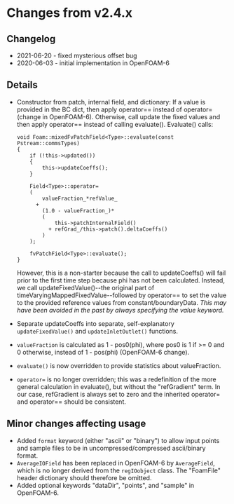# Changes from v2.4.x

## Changelog

- 2021-06-20 - fixed mysterious offset bug
- 2020-06-03 - initial implementation in OpenFOAM-6


## Details

- Constructor from patch, internal field, and dictionary: If a value is provided in the BC dict,
  then apply operator== instead of operator= (change in OpenFOAM-6). Otherwise, call update the
  fixed values and then apply operator== instead of calling evaluate(). Evaluate() calls:
  ```
  void Foam::mixedFvPatchField<Type>::evaluate(const Pstream::commsTypes)
  {
      if (!this->updated())
      {
          this->updateCoeffs();
      }

      Field<Type>::operator=
      (
          valueFraction_*refValue_
        +
          (1.0 - valueFraction_)*
          (
              this->patchInternalField()
            + refGrad_/this->patch().deltaCoeffs()
          )
      );

      fvPatchField<Type>::evaluate();
  }
  ```
  However, this is a non-starter because the call to updateCoeffs() will fail prior to the first
  time step because phi has not been calculated. Instead, we call updateFixedValue()--the original
  part of timeVaryingMappedFixedValue--followed by operator== to set the value to the provided
  reference values from constant/boundaryData. _This may have been avoided in the past by always
  specifying the value keyword._

- Separate updateCoeffs into separate, self-explanatory `updateFixedValue()` and
  `updateInletOutlet()` functions.

- `valueFraction` is calculated as 1 - pos0(phi), where pos0 is 1 if >= 0 and 0 otherwise, instead
  of 1 - pos(phi) (OpenFOAM-6 change).

- `evaluate()` is now overridden to provide statistics about valueFraction.

- `operator=` is no longer overridden; this was a redefinition of the more general calculation in
  evaluate(), but without the "refGradient" term. In our case, refGradient is always set to zero 
  and the inherited operator= and operator== should be consistent. 


## Minor changes affecting usage

- Added `format` keyword (either "ascii" or "binary") to allow input points and sample files to
  be in uncompressed/compressed ascii/binary format.
- `AverageIOField` has been replaced in OpenFOAM-6 by `AverageField`, which is no longer derived 
  from the `regIOobject` class. The "FoamFile" header dictionary should therefore be omitted.
- Added optional keywords "dataDir", "points", and "sample" in OpenFOAM-6.

